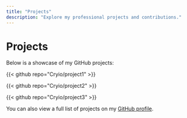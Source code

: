 ```yaml
---
title: "Projects"
description: "Explore my professional projects and contributions."
---
```


# Projects

Below is a showcase of my GitHub projects:

{{< github repo="Cryio/project1" >}}

{{< github repo="Cryio/project2" >}}

{{< github repo="Cryio/project3" >}}

You can also view a full list of projects on my [GitHub profile](https://github.com/Cryio).
